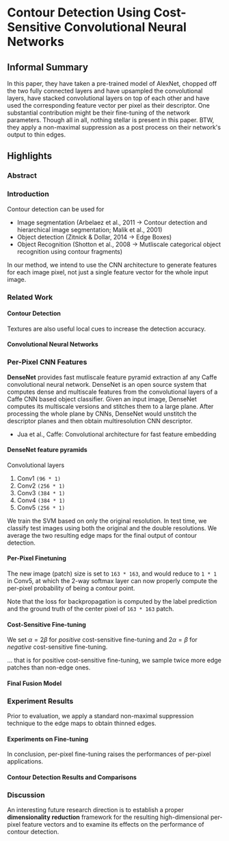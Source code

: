 # Contour Detection Using Cost-Sensitive Convolutional Neural Networks

## Informal Summary
In this paper, they have taken a pre-trained model of AlexNet, chopped off the two fully connected layers and have upsampled the convolutional layers, have stacked convolutional layers on top of each other and have used the corresponding feature vector per pixel as their descriptor. One substantial contribution might be their fine-tuning of the network parameters. Though all in all, nothing stellar is present in this paper. BTW, they apply a non-maximal suppression as a post process on their network's output to thin edges.

## Highlights
### Abstract

### Introduction
Contour detection can be used for
* Image segmentation (Arbelaez et al., 2011 -> Contour detection and hierarchical image segmentation; Malik et al., 2001)
* Object detection (Zitnick & Dollar, 2014 -> Edge Boxes)
* Object Recognition (Shotton et al., 2008 -> Mutliscale categorical object recognition using contour fragments)

In our method, we intend to use the CNN architecture to generate features for each image pixel, not just a single feature vector for the whole input image.

### Related Work

#### Contour Detection
Textures are also useful local cues to increase the detection accuracy.

#### Convolutional Neural Networks

### Per-Pixel CNN Features
**DenseNet** provides fast mutliscale feature pyramid extraction af any Caffe convolutional neural network. DenseNet is an open source system that computes dense and multiscale features from the convolutional layers of a Caffe CNN based object classifier. Given an input image, DenseNet computes its multiscale versions and stitches them to a large plane. After processing the whole plane by CNNs, DenseNet would unstitch the descriptor planes and then obtain multiresolution CNN descriptor.
* Jua et al., Caffe: Convolutional architecture for fast feature embedding

#### DenseNet feature pyramids
Convolutional layers
1. Conv1 `(96 * 1)`
2. Conv2 `(256 * 1)`
3. Conv3 `(384 * 1)`
4. Conv4 `(384 * 1)`
5. Conv5 `(256 * 1)`

We train the SVM based on only the original resolution. In test time, we classify test images using both the original and the double resolutions. We average the two resulting edge maps for the final output of contour detection.

#### Per-Pixel Finetuning
The new  image (patch) size is set to `163 * 163`, and would reduce to `1 * 1` in Conv5, at which the 2-way softmax layer can now properly compute the per-pixel probability of being a contour point.

Note that the loss for backpropagation is computed by the label prediction and the ground truth of the center pixel of `163 * 163` patch.

#### Cost-Sensitive Fine-tuning
We set $\alpha = 2\beta$ for _positive_ cost-sensitive fine-tuning and $2\alpha = \beta$ for _negative_ cost-sensitive fine-tuning.

... that is for positive cost-sensitive fine-tuning, we sample twice more edge patches than non-edge ones.

#### Final Fusion Model

### Experiment Results
Prior to evaluation, we apply a standard non-maximal suppression technique to the edge maps to obtain thinned edges.

#### Experiments on Fine-tuning
In conclusion, per-pixel fine-tuning raises the performances of per-pixel applications.

#### Contour Detection Results and Comparisons

### Discussion
An interesting future research direction is to establish a proper **dimensionality reduction** framework for the resulting high-dimensional per-pixel feature vectors and to examine its effects on the performance of contour detection.
